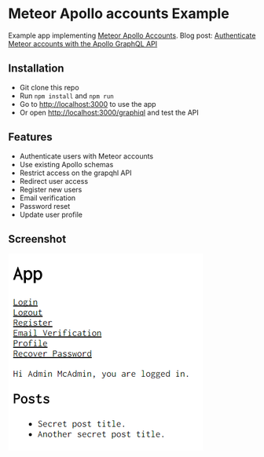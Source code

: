 # Meteor Apollo accounts Example

Example app implementing [Meteor Apollo Accounts](https://github.com/nicolaslopezj/meteor-apollo-accounts).
Blog post: [Authenticate Meteor accounts with the Apollo GraphQL API](https://janikvonrotz.ch/2016/11/12/authenticate-meteor-accounts-with-the-apollo-graphql-api/)

## Installation

* Git clone this repo
* Run `npm install` and `npm run`
* Go to [http://localhost:3000](http://localhost:3000) to use the app
* Or open [http://localhost:3000/graphiql](http://localhost:3000/graphiql) and test the API

## Features

* Authenticate users with Meteor accounts
* Use existing Apollo schemas
* Restrict access on the grapqhl API
* Redirect user access
* Register new users
* Email verification
* Password reset
* Update user profile

## Screenshot

![](screenshot.png)
